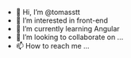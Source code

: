 - 👋 Hi, I’m @tomasstt
- 👀 I’m interested in front-end 
- 🌱 I’m currently learning Angular
- 💞️ I’m looking to collaborate on ...
- 📫 How to reach me ...

<!---
tomasstt/tomasstt is a ✨ special ✨ repository because its `README.md` (this file) appears on your GitHub profile.
You can click the Preview link to take a look at your changes.
--->
